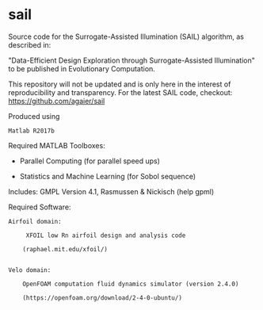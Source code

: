 # sail
Source code for the Surrogate-Assisted Illumination (SAIL) algorithm, as
described in: 

"Data-Efficient Design Exploration through Surrogate-Assisted Illumination"
to be published in Evolutionary Computation.


This repository will not be updated and is only here in the interest of reproducibility and transparency. For the latest SAIL code, checkout: https://github.com/agaier/sail


Produced using

    Matlab R2017b


Required MATLAB Toolboxes:

* Parallel Computing (for parallel speed ups)

* Statistics and Machine Learning (for Sobol sequence)


Includes:
    GMPL  Version 4.1, Rasmussen & Nickisch (help gpml)


Required Software:

    Airfoil domain:

         XFOIL low Rn airfoil design and analysis code 
        
        (raphael.mit.edu/xfoil/)
        
        
    Velo domain:
        
        OpenFOAM computation fluid dynamics simulator (version 2.4.0)
        
        (https://openfoam.org/download/2-4-0-ubuntu/)
